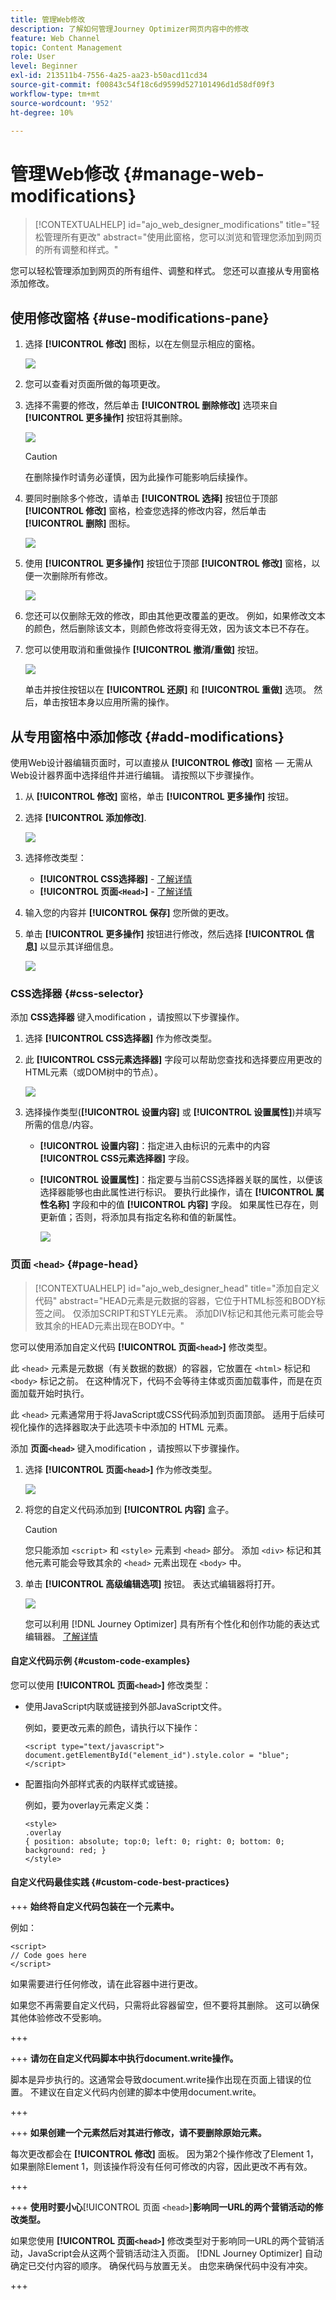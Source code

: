 ```yaml
---
title: 管理Web修改
description: 了解如何管理Journey Optimizer网页内容中的修改
feature: Web Channel
topic: Content Management
role: User
level: Beginner
exl-id: 213511b4-7556-4a25-aa23-b50acd11cd34
source-git-commit: f00843c54f18c6d9599d527101496d1d58df09f3
workflow-type: tm+mt
source-wordcount: '952'
ht-degree: 10%

---
```


# 管理Web修改 {#manage-web-modifications}

>[!CONTEXTUALHELP]
>id="ajo_web_designer_modifications"
>title="轻松管理所有更改"
>abstract="使用此窗格，您可以浏览和管理您添加到网页的所有调整和样式。"

您可以轻松管理添加到网页的所有组件、调整和样式。 您还可以直接从专用窗格添加修改。

## 使用修改窗格 {#use-modifications-pane}

1. 选择 **[!UICONTROL 修改]** 图标，以在左侧显示相应的窗格。

   ![](assets/web-designer-modifications-pane.png)

1. 您可以查看对页面所做的每项更改。

1. 选择不需要的修改，然后单击 **[!UICONTROL 删除修改]** 选项来自 **[!UICONTROL 更多操作]** 按钮将其删除。

   ![](assets/web-designer-modifications-delete.png)

   >[!CAUTION]
   >
   >在删除操作时请务必谨慎，因为此操作可能影响后续操作。

1. 要同时删除多个修改，请单击 **[!UICONTROL 选择]** 按钮位于顶部 **[!UICONTROL 修改]** 窗格，检查您选择的修改内容，然后单击 **[!UICONTROL 删除]** 图标。

   ![](assets/web-designer-modifications-select-delete.png)

1. 使用 **[!UICONTROL 更多操作]** 按钮位于顶部 **[!UICONTROL 修改]** 窗格，以便一次删除所有修改。

   ![](assets/web-designer-delete-modifications.png)

1. 您还可以仅删除无效的修改，即由其他更改覆盖的更改。 例如，如果修改文本的颜色，然后删除该文本，则颜色修改将变得无效，因为该文本已不存在。

1. 您可以使用取消和重做操作 **[!UICONTROL 撤消/重做]** 按钮。

   ![](assets/web-designer-undo-redo.png)

   单击并按住按钮以在 **[!UICONTROL 还原]** 和 **[!UICONTROL 重做]** 选项。 然后，单击按钮本身以应用所需的操作。

## 从专用窗格中添加修改 {#add-modifications}

使用Web设计器编辑页面时，可以直接从 **[!UICONTROL 修改]** 窗格 — 无需从Web设计器界面中选择组件并进行编辑。 请按照以下步骤操作。

1. 从 **[!UICONTROL 修改]** 窗格，单击 **[!UICONTROL 更多操作]** 按钮。

1. 选择 **[!UICONTROL 添加修改]**.

   ![](assets/web-designer-add-modification.png)

1. 选择修改类型：

   * **[!UICONTROL CSS选择器]** - [了解详情](#css-selector)
   * **[!UICONTROL 页面`<Head>`]** - [了解详情](#page-head)

1. 输入您的内容并 **[!UICONTROL 保存]** 您所做的更改。

1. 单击 **[!UICONTROL 更多操作]** 按钮进行修改，然后选择 **[!UICONTROL 信息]** 以显示其详细信息。

   ![](assets/web-designer-add-modification-info.png)

### CSS选择器 {#css-selector}

添加 **CSS选择器** 键入modification ，请按照以下步骤操作。

1. 选择 **[!UICONTROL CSS选择器]** 作为修改类型。

1. 此 **[!UICONTROL CSS元素选择器]** 字段可以帮助您查找和选择要应用更改的HTML元素（或DOM树中的节点）。 <!--specify the desired CSS element that you want to modify.-->

   ![](assets/web-designer-add-modification-css.png)

1. 选择操作类型(**[!UICONTROL 设置内容]** 或 **[!UICONTROL 设置属性]**)并填写所需的信息/内容。

   * **[!UICONTROL 设置内容]**：指定进入由标识的元素中的内容 **[!UICONTROL CSS元素选择器]** 字段。

   * **[!UICONTROL 设置属性]**：指定要与当前CSS选择器关联的属性，以便该选择器能够也由此属性进行标识。 要执行此操作，请在 **[!UICONTROL 属性名称]** 字段和中的值 **[!UICONTROL 内容]** 字段。 如果属性已存在，则更新值；否则，将添加具有指定名称和值的新属性。

     ![](assets/web-designer-add-modification-css-attribute.png)

### 页面 `<head>` {#page-head}

>[!CONTEXTUALHELP]
>id="ajo_web_designer_head"
>title="添加自定义代码"
>abstract="HEAD元素是元数据的容器，它位于HTML标签和BODY标签之间。 仅添加SCRIPT和STYLE元素。 添加DIV标记和其他元素可能会导致其余的HEAD元素出现在BODY中。"

您可以使用添加自定义代码 **[!UICONTROL 页面`<head>`]** 修改类型。

此 `<head>` 元素是元数据（有关数据的数据）的容器，它放置在 `<html>` 标记和 `<body>` 标记之前。 在这种情况下，代码不会等待主体或页面加载事件，而是在页面加载开始时执行。

此 `<head>` 元素通常用于将JavaScript或CSS代码添加到页面顶部。 适用于后续可视化操作的选择器取决于此选项卡中添加的 HTML 元素。

添加 **页面`<head>`** 键入modification ，请按照以下步骤操作。

1. 选择 **[!UICONTROL 页面`<head>`]** 作为修改类型。

   ![](assets/web-designer-add-modification-head-type.png)

1. 将您的自定义代码添加到 **[!UICONTROL 内容]** 盒子。

   >[!CAUTION]
   >
   >您只能添加 `<script>` 和 `<style>` 元素到 `<head>` 部分。 添加 `<div>` 标记和其他元素可能会导致其余的 `<head>` 元素出现在 `<body>` 中。

1. 单击 **[!UICONTROL 高级编辑选项]** 按钮。 表达式编辑器将打开。

   ![](assets/web-designer-add-modification-head-advanced.png)

   您可以利用 [!DNL Journey Optimizer] 具有所有个性化和创作功能的表达式编辑器。 [了解详情](../personalization/personalization-build-expressions.md)

#### 自定义代码示例 {#custom-code-examples}

您可以使用 **[!UICONTROL 页面`<head>`]** 修改类型：

* 使用JavaScript内联或链接到外部JavaScript文件。

  例如，要更改元素的颜色，请执行以下操作：

  ```
  <script type="text/javascript">
  document.getElementById("element_id").style.color = "blue";
  </script>
  ```

* 配置指向外部样式表的内联样式或链接。

  例如，要为overlay元素定义类：

  ```
  <style>
  .overlay
  { position: absolute; top:0; left: 0; right: 0; bottom: 0; background: red; }
  </style>
  ```

#### 自定义代码最佳实践 {#custom-code-best-practices}

+++ **始终将自定义代码包装在一个元素中。**

例如：

```
<script>
// Code goes here
</script>
```

如果需要进行任何修改，请在此容器中进行更改。

如果您不再需要自定义代码，只需将此容器留空，但不要将其删除。 这可以确保其他体验修改不受影响。

+++

+++ **请勿在自定义代码脚本中执行document.write操作。**

脚本是异步执行的。这通常会导致document.write操作出现在页面上错误的位置。 不建议在自定义代码内创建的脚本中使用document.write。

+++

+++ **如果创建一个元素然后对其进行修改，请不要删除原始元素。**

每次更改都会在 **[!UICONTROL 修改]** 面板。 因为第2个操作修改了Element 1，如果删除Element 1，则该操作将没有任何可修改的内容，因此更改不再有效。

+++

+++ **使用时要小心**[!UICONTROL &#x200B;页面 `<head>`]**影响同一URL的两个营销活动的修改类型。**

如果您使用 **[!UICONTROL 页面`<head>`]** 修改类型对于影响同一URL的两个营销活动，JavaScript会从这两个营销活动注入页面。 [!DNL Journey Optimizer] 自动确定已交付内容的顺序。 确保代码与放置无关。 由您来确保代码中没有冲突。

+++

